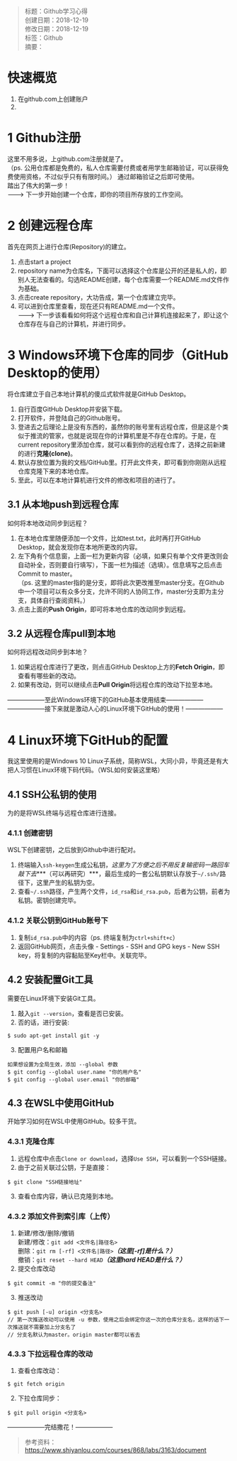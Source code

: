 > 标题：Github学习心得  
> 创建日期：2018-12-19   
> 修改日期：2018-12-19   
> 标签：Github   
> 摘要：

# 快速概览

1. 在github.com上创建账户
2. 

# 1 Github注册
这里不用多说，上github.com注册就是了。  
（ps. 公用仓库都是免费的，私人仓库需要付费或者用学生邮箱验证，可以获得免费使用资格，不过似乎只有有限时间。）
通过邮箱验证之后即可使用。  
踏出了伟大的第一步！  
---> 下一步开始创建一个仓库，即你的项目所存放的工作空间。

# 2 创建远程仓库
首先在网页上进行仓库(Repository)的建立。  
1. 点击start a project  
2. repository name为仓库名，下面可以选择这个仓库是公开的还是私人的，即别人无法查看的。勾选README创建，每个仓库需要一个README.md文件作为基础。  
3. 点击create repository，大功告成，第一个仓库建立完毕。  
4. 可以进到仓库里查看，现在还只有README.md一个文件。  
---> 下一步该看看如何将这个远程仓库和自己计算机连接起来了，即让这个仓库存在与自己的计算机，并进行同步。

# 3 Windows环境下仓库的同步（GitHub Desktop的使用）
将仓库建立于自己本地计算机的傻瓜式软件就是GitHub Desktop。  
1. 自行百度GitHub Desktop并安装下载。  
2. 打开软件，并登陆自己的Github账号。  
3. 登进去之后理论上是没有东西的，虽然你的账号里有远程仓库，但是这是个类似于推流的管家，也就是说现在你的计算机里是不存在仓库的。于是，在current repository里添加仓库，就可以看到你的远程仓库了，选择之前新建的进行**克隆(clone)**。  
4. 默认存放位置为我的文档/GitHub里。打开此文件夹，即可看到你刚刚从远程仓库克隆下来的本地仓库。  
5. 至此，可以在本地计算机进行文件的修改和项目的进行了。

## 3.1 从本地push到远程仓库
如何将本地改动同步到远程？  
1. 在本地仓库里随便添加一个文件，比如test.txt，此时再打开GitHub Desktop，就会发现你在本地所更改的内容。  
2. 左下角有个信息窗，上面一栏为更新内容（必填，如果只有单个文件更改则会自动补全，否则要自行填写），下面一栏为描述（选填）。信息填写之后点击Commit to master。  
（ps. 这里的master指的是分支，即将此次更改推至master分支。在Github中一个项目可以有众多分支，允许不同的人协同工作，master分支即为主分支，具体自行查阅资料。）  
3. 点击上面的**Push Origin**，即可将本地仓库的改动同步到远程。

## 3.2 从远程仓库pull到本地
如何将远程改动同步到本地？  
1. 如果远程仓库进行了更改，则点击GitHub Desktop上方的**Fetch Origin**，即查看有哪些新的改动。  
2. 如果有改动，则可以继续点击**Pull Origin**将远程仓库的改动下拉至本地。  

——————至此Windows环境下的GitHub基本使用结束——————  
——————接下来就是激动人心的Linux环境下GitHub的使用！——————

# 4 Linux环境下GitHub的配置
我这里使用的是Windows 10 Linux子系统，简称WSL，大同小异，毕竟还是有大把人习惯在Linux环境下码代码。（WSL如何安装这里略）

## 4.1 SSH公私钥的使用
为的是将WSL终端与远程仓库进行连接。

### 4.1.1 创建密钥
WSL下创建密钥，之后放到Github中进行配对。  
1. 终端输入`ssh-keygen`生成公私钥，*这里为了方便之后不用反复输密码一路回车敲下去****（可以再研究）***，最后生成的一套公私钥默认存放于`~/.ssh/`路径下，这里产生的私钥为空。  
2. 查看`~/.ssh`路径，产生两个文件，`id_rsa`和`id_rsa.pub`，后者为公钥，前者为私钥。密钥创建完毕。

### 4.1.2 关联公钥到GitHub账号下
1. 复制`id_rsa.pub`中的内容（ps. 终端复制为`ctrl+shift+c`）  
2. 返回GitHub网页，点击头像 - Settings - SSH and GPG keys - New SSH key，将复制的内容黏贴至Key栏中。关联完毕。

## 4.2 安装配置Git工具
需要在Linux环境下安装Git工具。  
1. 敲入`git --version`，查看是否已安装。  
2. 否的话，进行安装:  
```
$ sudo apt-get install git -y
```  
3. 配置用户名和邮箱  
```
如果想设置为全局生效，添加 --global 参数
$ git config --global user.name "你的用户名"
$ git config --global user.email "你的邮箱"
```
## 4.3 在WSL中使用GitHub
开始学习如何在WSL中使用GitHub。较多干货。

### 4.3.1 克隆仓库
1. 远程仓库中点击`Clone or download`，选择`Use SSH`，可以看到一个SSH链接。  
2. 由于之前关联过公钥，于是直接：  
```
$ git clone "SSH链接地址"
```
3. 查看仓库内容，确认已克隆到本地。  

### 4.3.2 添加文件到索引库（上传）
1. 新建/修改/删除/撤销   
新建/修改：`git add <文件名|路径名>`  
删除：`git rm [-rf] <文件名|路径>`***（这里[-rf]是什么？）***  
撤销：`git reset --hard HEAD`***（这里hard HEAD是什么？）***  
2. 提交仓库改动  
```
$ git commit -m "你的提交备注"
```  
3. 推送改动  
```
$ git push [-u] origin <分支名>
// 第一次推送改动可以使用 -u 参数，使用之后会绑定你这一次的仓库分支名，这样的话下一次推送就不需要加上分支名了
// 分支名默认为master。origin master都可以省去
```

### 4.3.3 下拉远程仓库的改动
1. 查看仓库改动：  
```
$ git fetch origin
```
2. 下拉仓库同步：  
```
$ git pull origin <分支名>
```

——————完结撒花！——————

> 参考资料：  
> https://www.shiyanlou.com/courses/868/labs/3163/document  